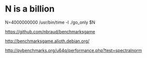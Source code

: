 # N is a billion
N=4000000000
/usr/bin/time -l ./go_only $N


https://github.com/nbraud/benchmarksgame

http://benchmarksgame.alioth.debian.org/

http://pybenchmarks.org/u64q/performance.php?test=spectralnorm
